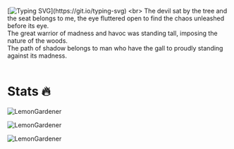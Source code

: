 [![Typing SVG](https://readme-typing-svg.demolab.com?font=Fira+Code&weight=800&size=35&duration=2500&pause=1000&color=1FF761&width=750&height=80&separator=%3C&lines=Welcome%2C+User.username();)](https://git.io/typing-svg)
<br>
The devil sat by the tree and the seat belongs to me, the eye fluttered open to find the chaos unleashed before its eye. <br>
The great warrior of madness and havoc was standing tall, imposing the nature of the woods.<br>
The path of shadow belongs to man who have the gall to proudly standing against its madness.<br>
<br>
# Stats 🔥

![LemonGardener](https://github-readme-stats.vercel.app/api/top-langs?username=notpaperdev&show_icons=true&theme=tokyonight&layout=compact&hide_border=true&border_radius=5&order=3)

![LemonGardener](https://github-readme-stats.vercel.app/api?username=notpaperdev&show_icons=true&theme=tokyonight&hide_border=true&border_radius=5&order=3)

![LemonGardener](https://streak-stats.demolab.com?user=notpaperdev&locale=en&mode=daily&theme=tokyonight&hide_border=true&border_radius=5&order=3)


